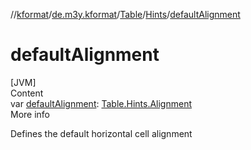 //[kformat](../../../index.md)/[de.m3y.kformat](../../index.md)/[Table](../index.md)/[Hints](index.md)/[defaultAlignment](default-alignment.md)



# defaultAlignment  
[JVM]  
Content  
var [defaultAlignment](default-alignment.md): [Table.Hints.Alignment](-alignment/index.md)  
More info  


Defines the default horizontal cell alignment

  



